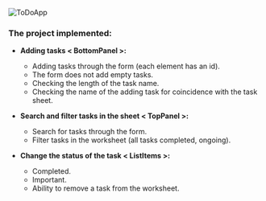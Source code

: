 ![ToDoApp](https://user-images.githubusercontent.com/59583706/83706298-c951ce00-a61f-11ea-88b7-5e1bb8978736.PNG)
### The project implemented:

- **Adding tasks < BottomPanel >:** 
    - Adding tasks through the form (each element has an id).
    - The form does not add empty tasks.
    - Checking the length of the task name.
    - Checking the name of the adding task for coincidence with the task sheet.


- **Search and filter tasks in the sheet < TopPanel >:**
    - Search for tasks through the form.
    - Filter tasks in the worksheet (all tasks completed, ongoing).


- **Change the status of the task < ListItems >:**
    - Completed.
    - Important.
    - Ability to remove a task from the worksheet.
